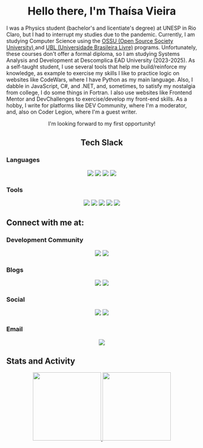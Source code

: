 <h1 align="center">Hello there, I'm Thaísa Vieira</h1>      
<p>I was a Physics student (bachelor's and licentiate's degree) at UNESP in Rio Claro, but I had to interrupt my studies due to the pandemic.  Currently, I am studying Computer Science using the <a href = "https://github.com/ossu/computer-science"> OSSU (Open Source Society University) </a> and <a href = "https://github.com/Universidade-Livre"> UBL (Universidade Brasileira Livre)</a> programs. Unfortunately, these courses don't offer a formal diploma, so I am studying Systems Analysis and Development at Descomplica EAD University (2023-2025). As a self-taught student, I use several tools that help me build/reinforce my knowledge, as example to exercise my skills I like to practice logic on websites like CodeWars, where I have Python as my main language. Also, I dabble in JavaScript, C#, and .NET, and, sometimes, to satisfy my nostalgia from college, I do some things in Fortran. I also use websites like Frontend Mentor and DevChallenges to exercise/develop my front-end skills. As a hobby, I write for platforms like DEV Community, where I'm a moderator, and, also on Coder Legion, where I'm a guest writer.</p>

<p align="center">I'm looking forward to my first opportunity!</p>

<h2 align= "center">Tech Slack</h2>
<h3>Languages</h3>
    <p align="center">
        <a href=#><img src="https://img.shields.io/badge/python-3670A0?style=for-the-badge&logo=python&logoColor=ffdd54"></a>
        <a href=#><img src="https://img.shields.io/badge/javascript-%23323330.svg?style=for-the-badge&logo=javascript&logoColor=%23F7DF1E"></a>
        <a href=#><img src="https://img.shields.io/badge/c%23-%23239120.svg?style=for-the-badge&logo=csharp&logoColor=white"></a>
        <a href=#><img src="https://img.shields.io/badge/Fortran-%23734F96.svg?style=for-the-badge&logo=fortran&logoColor=white"></a>
</p>
    
<h3>Tools</h3>
    <p align="center">
        <a href=#><img src="https://img.shields.io/badge/latex-%23008080.svg?style=for-the-badge&logo=latex&logoColor=white"></a>
        <a href=#><img src="https://img.shields.io/badge/Prezi-%23000000.svg?style=for-the-badge&logo=Prezi&logoColor=white"></a>
        <a href=#><img src="https://img.shields.io/badge/markdown-%23000000.svg?style=for-the-badge&logo=markdown&logoColor=white"></a>
        <a href=#><img src="https://img.shields.io/badge/html5-%23E34F26.svg?style=for-the-badge&logo=html5&logoColor=white"></a>
        <a href=#><img src="https://img.shields.io/badge/css3-%231572B6.svg?style=for-the-badge&logo=css3&logoColor=white"></a>
    </p>

<h2>Connect with me at:</h2>

<h3>Development Community</h3>
    <p align="center">
        <a href=https://www.codewars.com/users/eitathai><img src="https://img.shields.io/badge/Codewars-B1361E?style=for-the-badge&logo=codewars&logoColor=grey"></a>
        <a href=https://codepen.io/thaisavieira><img src="https://img.shields.io/badge/Codepen-000000?style=for-the-badge&logo=codepen&logoColor=white"></a>
    </p>
<h3>Blogs</h3>
    <p align="center">
        <a href=https://dev.to/thaisavieira><img src="https://img.shields.io/badge/dev.to-0A0A0A?style=for-the-badge&logo=dev.to&logoColor=white"></a>
        <a href=https://app.daily.dev/thaisavieira><img src="https://img.shields.io/badge/daily.dev-CE3DF3?style=for-the-badge&logo=daily.dev&logoColor=white"></a>
    </p>

<h3>Social</h3>
    <p align="center">
        <a href=https://www.linkedin.com/in/thaisa-vieira/><img src="https://img.shields.io/badge/linkedin-%230077B5.svg?style=for-the-badge&logo=linkedin&logoColor=white"></a>
        <a href=https://techhub.social/@thaisa_vieira><img src="https://img.shields.io/badge/-MASTODON-%232B90D9?style=for-the-badge&logo=mastodon&logoColor=white"></a>
    </p>

 <h3>Email</h3>
     <p align="center">
        <a href="mailto:thaisa-vieira@outlook.com.br"><img src="https://img.shields.io/badge/Microsoft_Outlook-0078D4?style=for-the-badge&logo=microsoft-outlook&logoColor=white"></a>
    </p>

    
<h2>Stats and Activity</h2>
<div>
    <p align="center">
      <a href="https://github.com/thaisavieira">
       <img height="180em" src="https://github-readme-stats.vercel.app/api?username=thaisavieira&show_icons=true&theme=catppuccin_mocha&include_all_commits=true&count_private=true"/>
       <img height="180em" src="https://github-readme-stats.vercel.app/api/top-langs/?username=thaisavieira&layout=compact&langs_count=6&theme=catppuccin_mocha"/>
</div>
</p>
